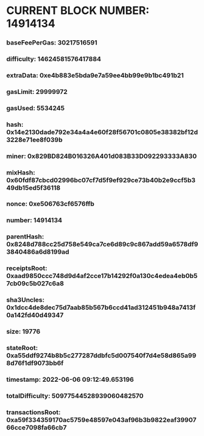 # CURRENT BLOCK NUMBER: 14914134

### baseFeePerGas: 30217516591
### difficulty: 14624581576417884
### extraData: 0xe4b883e5bda9e7a59ee4bb99e9b1bc491b21
### gasLimit: 29999972
### gasUsed: 5534245
### hash: 0x14e2130dade792e34a4a4e60f28f56701c0805e38382bf12d3228e71ee8f039b
### miner: 0x829BD824B016326A401d083B33D092293333A830
### mixHash: 0x60fdf87cbcd02996bc07cf7d5f9ef929ce73b40b2e9ccf5b349db15ed5f36118
### nonce: 0xe506763cf6576ffb
### number: 14914134
### parentHash: 0x8248d788cc25d758e549ca7ce6d89c9c867add59a6578df93840486a6d8199ad
### receiptsRoot: 0xaad9850ccc748d9d4af2cce17b14292f0a130c4edea4eb0b57cb09c5b027c6a8
### sha3Uncles: 0x1dcc4de8dec75d7aab85b567b6ccd41ad312451b948a7413f0a142fd40d49347
### size: 19776
### stateRoot: 0xa55ddf9274b8b5c277287ddbfc5d007540f7d4e58d865a998d76f1df9073bb6f
### timestamp: 2022-06-06 09:12:49.653196
### totalDifficulty: 50977544528939060482570
### transactionsRoot: 0xa59f334359170ac5759e48597e043af96b3b9822eaf3990766cce7098fa66cb7
